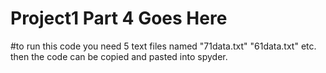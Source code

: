 # Project1 Part 4 Goes Here

#to run this code you need 5 text files named "71data.txt" "61data.txt" etc. then the code can be copied and pasted into spyder.

